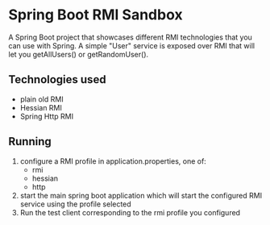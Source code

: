 Spring Boot RMI Sandbox
====================================================================================
A Spring Boot project that showcases different RMI technologies that you can use with Spring. A simple "User"
service is exposed over RMI that will let you getAllUsers() or getRandomUser().


## Technologies used
* plain old RMI
* Hessian RMI
* Spring Http RMI

## Running
1. configure a RMI profile in application.properties, one of:
    * rmi
    * hessian
    * http
2. start the main spring boot application which will start the configured RMI service using the profile selected
3. Run the test client corresponding to the rmi profile you configured
